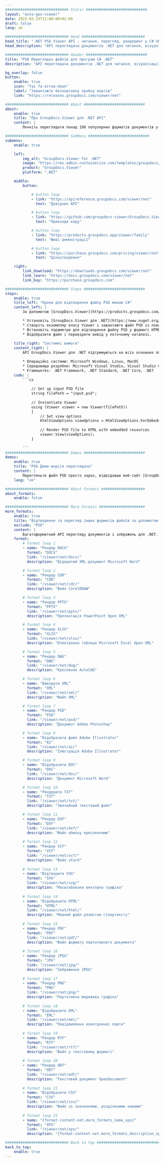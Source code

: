 ```yaml
---
############################# Static ############################
layout: "auto-gen-viewer"
date: 2022-02-23T12:00:00+02:00
draft: false
lang: uk

############################# Head #############################
head_title: ".NET PSD Viewer API - читання, перегляд, рендеринг у C# VB.NET"
head_description: "API переглядача документів .NET для читання, візуалізації та відображення PSD у будь-яких програмах C#, ASP.NET, VB.NET і .NET Core."

############################# Header ############################
title: "PSD Переглядач файлів для програм C# .NET" 
description: "API переглядача документів .NET для читання, візуалізації та відображення файлу PSD у будь-яких програмах C#, ASP.NET, VB.NET і .NET Core. Переглядайте відтворені файли зі справжнім форматуванням і макетом у HTML5, PDF або як зображення за допомогою кількох рядків коду." 

bg_overlay: false
button:
    enable: true
    icon: "fas fa-arrow-down"
    label: "Завантажте безкоштовну пробну версію"
    link: "https://releases.groupdocs.com/viewer/net"

############################# About ############################
about:
    enable: true
    title: "Про GroupDocs.Viewer для .NET API" 
    content: |
        Почніть переглядати понад 190 популярних форматів документів у своїх програмах .NET за допомогою API GroupDocs.Viewer для .NET, додавши кілька рядків коду. Розробники можуть легко відображати PDF, Word Processing, Excel Spreadsheet, Presentation, Visio, Project, Outlook та багато інших популярних форматів документів у режимах HTML5, зображень або PDF. Рендеринг документа відбувається швидко, ідентичний оригінальному вихідному файлу, і не вимагає встановлення додаткового програмного забезпечення чи будь-яких інших зовнішніх бібліотек.

############################# SubMenu ############################
submenu:
    enable: true

    left:
        img_alt: "GroupDocs.Viewer for .NET"
        image: "https://cms.admin.containerize.com/templates/groupdocs/images/product-logos/90x90-noborder/groupdocs-viewer-net.png"
        product: "GroupDocs.Viewer"
        platform: ".NET"

    middle:
        button:

            # button loop
            - link: "https://apireference.groupdocs.com/viewer/net"
              text: "Довідник API"

            # button loop
            - link: "https://github.com/groupdocs-viewer/GroupDocs.Viewer-for-.NET"
              text: "Приклади коду"

            # button loop
            - link: "https://products.groupdocs.app/viewer/family"
              text: "Живі демонстрації"

            # button loop
            - link: "https://purchase.groupdocs.com/pricing/viewer/net"
              text: "Ціноутворення"

    right:
        link_download: "https://downloads.groupdocs.com/viewer/net"
        link_learn: "https://docs.groupdocs.com/viewer/net"
        link_buy: "https://purchase.groupdocs.com"

############################# Steps ############################
steps:
    enable: true
    title_left: "Кроки для відтворення файлу PSD мовою C#" 
    content_left: |
        За допомогою [GroupDocs.Viewer](https://products.groupdocs.com/viewer/net/) ви можете перетворити PSD у HTML, JPEG, PNG або PDF за кілька кроків.

        * Установіть [GroupDocs.Viewer для .NET](https://www.nuget.org/packages/groupdocs.viewer) за допомогою вашого улюбленого менеджера пакетів. 
        * Створіть екземпляр класу Viewer і завантажте файл PSD із повним шляхом. 
        * Встановіть параметри для відтворення файлу PSD у форматі HTML, PNG, JPEG або PDF. 
        * Відобразити файл і перевірити вивід у поточному каталозі. 
        
    title_right: "Системні вимоги" 
    content_right: |
        API GroupDocs.Viewer для .NET підтримуються на всіх основних платформах і операційних системах. Перш ніж виконувати наведений нижче код, переконайтеся, що у вашій системі встановлено такі передумови.

        * Операційні системи: Microsoft Windows, Linux, MacOS 
        * Середовища розробки: Microsoft Visual Studio, Visual Studio Code, .NET CLI 
        * Frameworks: .NET Framework, .NET Standard, .NET Core, .NET 
    code: |
        ```cs
                        
            // Set up input PSD file
            string filePath = "input.psd";
        
            // Instantiate Viewer
            using (Viewer viewer = new Viewer(filePath))
            {
            	// Set view options 
            	HtmlViewOptions viewOptions = HtmlViewOptions.ForEmbeddedResources();
                    
            	// Render PSD file to HTML with embedded resources
            	viewer.View(viewOptions);
            }
             
        ```
############################# Demos ############################
demos:
    enable: true
    title: "PSD Демо-версія переглядача"
    content: |
        Перегляньте файл PSD просто зараз, відвідавши веб-сайт [GroupDocs.Viewer Online Apps](https://products.groupdocs.app/viewer/psd).
    lang: "uk"

############################# About Formats ####################
about_formats:
    enable: false

############################# More Formats #####################
more_formats:
    enable: true
    title: "Відтворення та перегляд інших форматів файлів за допомогою C#"
    exclude: "PSD"
    content: |
        Багатоформатний API перегляду документів і зображень для .NET. Перегляньте деякі з популярних форматів файлів нижче без зовнішніх програм перегляду.
    format: 
        # format loop 1
        - name: "Рендер DOCX"
          format: "DOCX"
          link: "/viewer/net/docx/"
          description: "Відкритий XML-документ Microsoft Word" 

        # format loop 2
        - name: "Рендер CDR" 
          format: "CDR"
          link: "/viewer/net/cdr/"
          description: "Файл CorelDRAW" 

        # format loop 3
        - name: "Рендер PPTX"
          format: "PPTX"
          link: "/viewer/net/pptx/"
          description: "Презентація PowerPoint Open XML" 

        # format loop 4
        - name: "Рендер XLSX"
          format: "XLSX"
          link: "/viewer/net/xlsx/"
          description: "Електронна таблиця Microsoft Excel Open XML" 

        # format loop 5
        - name: "Рендер DWG"
          format: "DWG"
          link: "/viewer/net/dwg/"
          description: "Креслення AutoCAD"

        # format loop 6
        - name: "Виводити XML"
          format: "XML"
          link: "/viewer/net/xml/"
          description: "Файл XML"

        # format loop 7
        - name: "Рендер PSD"
          format: "PSD"
          link: "/viewer/net/psd/"
          description: "Документ Adobe Photoshop"

        # format loop 8
        - name: "Відобразити файл Adobe Illustrator"
          format: "AI"
          link: "/viewer/net/ai/"
          description: "Ілюстрація Adobe Illustrator"

        # format loop 9
        - name: "Відобразити DOC"
          format: "DOC"
          link: "/viewer/net/doc/"
          description: "Документ Microsoft Word" 

        # format loop 10
        - name: "Рендерити TXT" 
          format: "TXT"
          link: "/viewer/net/txt/"
          description: "Звичайний текстовий файл" 

        # format loop 11
        - name: "Рендер DXF" 
          format: "DXF"
          link: "/viewer/net/dxf/"
          description: "Файл обміну кресленнями"  
          
        # format loop 12
        - name: "Рендер VCF"
          format: "VCF"
          link: "/viewer/net/vcf/"
          description: "Файл vCard"  
              
        # format loop 13
        - name: "Відтворити SVG"
          format: "SVG"
          link: "/viewer/net/svg/"
          description: "Масштабована векторна графіка" 
          
        # format loop 14
        - name: "Відобразити HTML"
          format: "HTML"
          link: "/viewer/net/html/"
          description: "Мовний файл розмітки гіпертексту" 
          
        # format loop 15
        - name: "Рендер PDF"
          format: "PDF"
          link: "/viewer/net/pdf/"
          description: "Файл формату портативного документа"
          
        # format loop 16
        - name: "Рендер JPEG"
          format: "JPG"
          link: "/viewer/net/jpg/"
          description: "Зображення JPEG"
          
        # format loop 17
        - name: "Рендер PNG"
          format: "PNG"
          link: "/viewer/net/png/"
          description: "Портативна мережева графіка" 
          
        # format loop 18
        - name: "Відобразити EML"
          format: "EML"
          link: "/viewer/net/eml/"
          description: "Повідомлення електронної пошти" 
          
        # format loop 19
        - name: "Рендер RTF"
          format: "RTF"
          link: "/viewer/net/rtf/"
          description: "Файл у текстовому форматі" 
          
        # format loop 20
        - name: "Рендер ODT"
          format: "ODT"
          link: "/viewer/net/odt/"
          description: "Текстовий документ OpenDocument" 
          
        # format loop 21
        - name: "Відобразити CSV"
          format: "CSV"
          link: "/viewer/net/csv/"
          description: "Файл зі значеннями, розділеними комами" 
          
        # format loop 21
        - name: "{format-content-net.more_formats_name_xps}"
          format: "XPS"
          link: "/viewer/net/xps/"
          description: "{format-content-net.more_formats_description_xps}" 

############################# Back to top ###############################
back_to_top:
    enable: true
---
```

